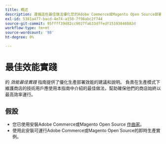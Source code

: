 ```yaml
---
title: 概述
description: 遵循這些最佳做法優化您的Adobe Commerce或Magento Open Source部署的效能。
exl-id: 5381a477-bacd-4e74-a150-7f98abc2f744
source-git-commit: 95ffff39d82cc9027fa633dffedf15193040802d
workflow-type: tm+mt
source-wordcount: '98'
ht-degree: 0%

---
```


# 最佳效能實踐

的 _效能最佳實踐_ 指南提供了優化生產部署效能的建議和說明。 負責在生產模式下維護商店的技術用戶應使用本指南中介紹的最佳做法，幫助確保他們的商店始終以最高效率運行。

## 假設

* 您已使用安裝Adobe Commerce或Magento Open Source [作曲家](../installation/composer.md)。
* 使用此安裝可運行Adobe Commerce或Magento Open Source的即時生產實例。
